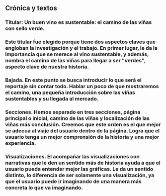 ## Crónica y textos

### Titular: Un buen vino es sustentable: el camino de las viñas con sello verde.
### Este titular fue elegido porque tiene dos aspectos claves que engloban la investigación y el trabajo. En primer lugar, le da la importancia que se merece al vino sustentable, y además, nombra el camino de las viñas para llegar a ser "verdes", aspecto clave de nuestra historia.

### Bajada. En este punto se busca introducir lo que será el reportaje sin contar todo. Hablar un poco de que mostraremos el camino, una pequeña introducción sobre las viñas sustentables y su llegada al mercado.

### Secciones. Hemos separado en tres secciones, página principal o inicial, camino de las viñas y localización de las viñas más conclusión.  Creemos que este orden es el que mejor se adecua al viaje del usuario dentro de la página. Logra que el usuario tenga un mejor comprensión de la historia y una mejor experiencia. 

### Visualizaciones. El acompañar las visualizaciones con narrativas que le den un sentido más de historia ayuda a que el usuario pueda entender mejor las gráficas. Le da un sentido distinto, lo diferencia de ser solamente una visualización, ya que el usuario puede ir imaginando de una manera más concreta lo que va imaginando. 
